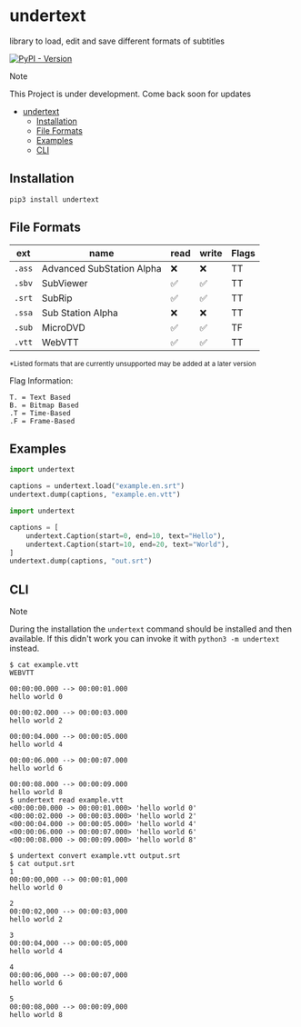 # undertext
library to load, edit and save different formats of subtitles

[![PyPI - Version](https://img.shields.io/pypi/v/undertext)
](https://pypi.org/project/undertext/)

> [!NOTE]
> This Project is under development. Come back soon for updates

<!-- TOC -->
* [undertext](#undertext)
  * [Installation](#installation)
  * [File Formats](#file-formats)
  * [Examples](#examples)
  * [CLI](#cli)
<!-- TOC -->

## Installation

```shell
pip3 install undertext
```

## File Formats

| ext    | name                      | read  | write | Flags |
|--------|---------------------------|-------|-------|-------|
| `.ass` | Advanced SubStation Alpha | ❌     | ❌     | TT    |
| `.sbv` | SubViewer                 | ✅     | ✅     | TT    |
| `.srt` | SubRip                    | ✅     | ✅     | TT    |
| `.ssa` | Sub Station Alpha         | ❌     | ❌     | TT    |
| `.sub` | MicroDVD                  | ✅     | ✅     | TF    |
| `.vtt` | WebVTT                    | ✅     | ✅     | TT    |

<small>*Listed formats that are currently unsupported may be added at a later version</small>

Flag Information:
```text
T. = Text Based
B. = Bitmap Based
.T = Time-Based
.F = Frame-Based
```

## Examples

```python
import undertext

captions = undertext.load("example.en.srt")
undertext.dump(captions, "example.en.vtt")
```

```python
import undertext

captions = [
    undertext.Caption(start=0, end=10, text="Hello"),
    undertext.Caption(start=10, end=20, text="World"),
]
undertext.dump(captions, "out.srt")
```

## CLI

> [!NOTE]
> During the installation the `undertext` command should be installed and then available.
> If this didn't work you can invoke it with `python3 -m undertext` instead.

```shell
$ cat example.vtt
WEBVTT

00:00:00.000 --> 00:00:01.000
hello world 0

00:00:02.000 --> 00:00:03.000
hello world 2

00:00:04.000 --> 00:00:05.000
hello world 4

00:00:06.000 --> 00:00:07.000
hello world 6

00:00:08.000 --> 00:00:09.000
hello world 8
$ undertext read example.vtt
<00:00:00.000 -> 00:00:01.000> 'hello world 0'
<00:00:02.000 -> 00:00:03.000> 'hello world 2'
<00:00:04.000 -> 00:00:05.000> 'hello world 4'
<00:00:06.000 -> 00:00:07.000> 'hello world 6'
<00:00:08.000 -> 00:00:09.000> 'hello world 8'
```
```shell
$ undertext convert example.vtt output.srt 
$ cat output.srt
1
00:00:00,000 --> 00:00:01,000
hello world 0

2
00:00:02,000 --> 00:00:03,000
hello world 2

3
00:00:04,000 --> 00:00:05,000
hello world 4

4
00:00:06,000 --> 00:00:07,000
hello world 6

5
00:00:08,000 --> 00:00:09,000
hello world 8
```

